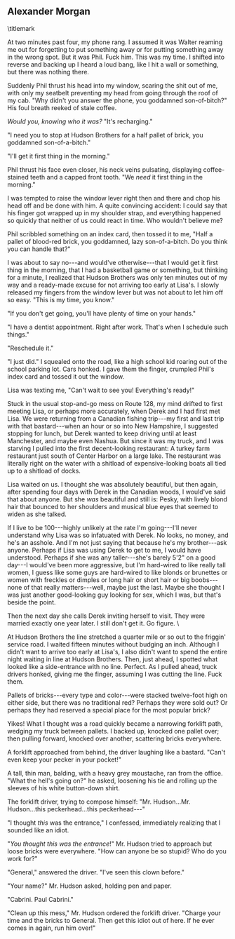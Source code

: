 ## Alexander Morgan
\titlemark

At two minutes past four, my phone rang. I assumed it was Walter reaming
me out for forgetting to put something away or for putting something
away in the wrong spot. But it was Phil. Fuck him. This was my time. I
shifted into reverse and backing up I heard a loud bang, like I hit a
wall or something, but there was nothing there.

Suddenly Phil thrust his head into my window, scaring the shit out of
me, with only my seatbelt preventing my head from going through the roof
of my cab. "Why didn't you answer the phone, you goddamned
son-of-bitch?" His foul breath reeked of stale coffee.

*Would you, knowing who it was?* "It's recharging."

"I need you to stop at Hudson Brothers for a half pallet of brick, you
goddamned son-of-a-bitch."

"I'll get it first thing in the morning."

Phil thrust his face even closer, his neck veins pulsating, displaying
coffee-stained teeth and a capped front tooth. "We *need* it first thing
in the morning."

I was tempted to raise the window lever right then and there and chop
his head off and be done with him. A quite convincing accident: I could
say that his finger got wrapped up in my shoulder strap, and everything
happened so quickly that neither of us could react in time. Who wouldn't
believe me?

Phil scribbled something on an index card, then tossed it to me, "Half a
pallet of blood-red brick, you goddamned, lazy son-of-a-bitch. Do you
think you can handle that?"

I was about to say no---and would've otherwise---that I would get it
first thing in the morning, that I had a basketball game or something,
but thinking for a minute, I realized that Hudson Brothers was only ten
minutes out of my way and a ready-made excuse for not arriving too early
at Lisa's. I slowly released my fingers from the window lever but was
not about to let him off so easy. "This is my time, you know."

"If you don't get going, you'll have plenty of time on your hands."

"I have a dentist appointment. Right after work. That's when I schedule
such things."

"Reschedule it."

"I just did." I squealed onto the road, like a high school kid roaring
out of the school parking lot. Cars honked. I gave them the finger,
crumpled Phil's index card and tossed it out the window.

Lisa was texting me, "Can't wait to see you! Everything's ready!"

Stuck in the usual stop-and-go mess on Route 128, my mind drifted to
first meeting Lisa, or perhaps more accurately, when Derek and I had
first met Lisa. We were returning from a Canadian fishing trip---my
first and last trip with that bastard---when an hour or so into New
Hampshire, I suggested stopping for lunch, but Derek wanted to keep
driving until at least Manchester, and maybe even Nashua. But since it
was my truck, and I was starving I pulled into the first decent-looking
restaurant: A turkey farm restaurant just south of Center Harbor on a
large lake. The restaurant was literally right on the water with a
shitload of expensive-looking boats all tied up to a shitload of docks.

Lisa waited on us. I thought she was absolutely beautiful, but then
again, after spending four days with Derek in the Canadian woods, I
would've said that about anyone. But she *was* beautiful and still is:
Pesky, with lively blond hair that bounced to her shoulders and musical
blue eyes that seemed to widen as she talked.

If I live to be 100---highly unlikely at the rate I'm going---I'll never
understand why Lisa was so infatuated with Derek. No looks, no money,
and he's an asshole. And I'm not just saying that because he's my
brother---ask anyone. Perhaps if Lisa was using Derek to get to me, I
would have understood. Perhaps if she was any taller---she's barely 5'2"
on a good day---I would've been more aggressive, but I'm hard-wired to
like really tall women, I guess like some guys are hard-wired to like
blonds or brunettes or women with freckles or dimples or long hair or
short hair or big boobs---none of that really matters---well, maybe just
the last. Maybe she thought I was just another good-looking guy looking
for sex, which I was, but that's beside the point.

Then the next day she calls Derek inviting herself to visit. They were
married exactly one year later. I still don't get it. Go figure.
\

At Hudson Brothers the line stretched a quarter mile or so out to the
friggin' service road. I waited fifteen minutes without budging an inch.
Although I didn't want to arrive too early at Lisa's, I also didn't want
to spend the entire night waiting in line at Hudson Brothers. Then, just
ahead, I spotted what looked like a side-entrance with no line. Perfect.
As I pulled ahead, truck drivers honked, giving me the finger, assuming
I was cutting the line. Fuck them.

Pallets of bricks---every type and color---were stacked twelve-foot high
on either side, but there was no traditional red? Perhaps they were sold
out? Or perhaps they had reserved a special place for the most popular
brick?

Yikes! What I thought was a road quickly became a narrowing forklift
path, wedging my truck between pallets. I backed up, knocked one pallet
over; then pulling forward, knocked over another, scattering bricks
everywhere.

A forklift approached from behind, the driver laughing like a bastard.
"Can't even keep your pecker in your pocket!"

A tall, thin man, balding, with a heavy grey moustache, ran from the
office. "What the hell's going on?" he asked, loosening his tie and
rolling up the sleeves of his white button-down shirt.

The forklift driver, trying to compose himself: "Mr. Hudson...Mr.
Hudson...this peckerhead...this peckerhead---"

"I thought *this* was the entrance," I confessed, immediately realizing
that I sounded like an idiot.

"*You thought this was the entrance*!" Mr. Hudson tried to approach but
loose bricks were everywhere. "How can anyone be so stupid? Who do you
work for?"

"General," answered the driver. "I've seen this clown before."

"Your name?" Mr. Hudson asked, holding pen and paper.

"Cabrini. Paul Cabrini."

"Clean up this mess," Mr. Hudson ordered the forklift driver. "Charge
your time and the bricks to General. Then get this idiot out of here. If
he ever comes in again, run him over!"

